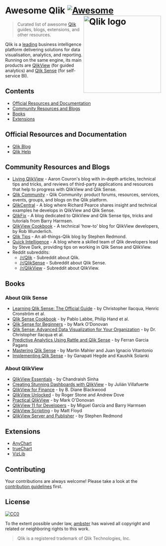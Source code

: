 # Awesome Qlik [![Awesome](https://awesome.re/badge.svg)](https://awesome.re) [<img src="https://webapps.qlik.com/WarsawMarathon/qlik.jpg" width="250" align="right" alt="Qlik logo">](https://qlik.com)

> Curated list of awesome [Qlik](https://qlik.com) guides, blogs, extensions, and other resources.

Qlik is a [leading](https://www.qlik.com/us/gartner-magic-quadrant-business-intelligence) business intelligence platform delivering solutions for data visualisation, analytics, and reporting. Running on the same engine, its main products are [QlikView](https://www.qlik.com/us/products/qlikview) (for guided analytics) and [Qlik Sense](https://www.qlik.com/us/products/qlik-sense) (for self-service BI).

## Contents

- [Official Resources and Documentation](#official-resources-and-documentation)
- [Community Resources and Blogs](#community-resources-and-blogs)
- [Books](#books)
- [Extensions](#extensions)

## Official Resources and Documentation
- [Qlik Blog](https://blog.qlik.com)
- [Qlik Help](https://help.qlik.com)

## Community Resources and Blogs

- [Living QlikView](http://livingqlikview.com/) - Aaron Couron's blog with in-depth articles, technical tips and tricks, and reviews of third-party applications and resources that help to progress with QlikView and Qlik Sense.
- [Qlik Community](https://community.qlik.com) - Qlik Community: product forums, resources, services, events, groups, and blogs on the Qlik platform.
- [QlikCentral](https://qlikcentral.com/) - A blog where Richard Pearce shares insight and technical examples he develops in QlikView and Qlik Sense.
- [QlikFix](http://www.qlikfix.com) - A blog dedicated to QlikView and Qlik Sense tips, tricks and tutorials from Barry Harmsen.
- [QlikView Cookbook](https://qlikviewcookbook.com/) - A technical 'how-to' blog for QlikView developers, by Rob Wunderlich.
- [Qlik Tips](https://www.qliktips.com) - An all-things-Qlik blog by Stephen Redmond.
- [Quick Intelligence](https://www.quickintelligence.co.uk/blog/) - A blog where a skilled team of Qlik developers lead by Steve Dark, providing tips on working in Qlik Sense and QlikView.
- Reddit subreddits:
  - [/r/Qlik](https://www.reddit.com/r/qlik/) - Subreddit about Qlik.
  - [/r/QlikSense](https://www.reddit.com/r/qliksense/) - Subreddit about Qlik Sense.
  - [/r/QlikView](https://www.reddit.com/r/qlikview/) - Subreddit about QlikView.
  
## Books
  
### About Qlik Sense

- [Learning Qlik Sense: The Official Guide](https://books.google.com/books/about/Learning_Qlik_Sense_The_Official_Guide.html?id=4zvlCwAAQBAJ&redir_esc=y) - by Christopher Ilacqua, Henric Cronström et al.
- [Qlik Sense Cookbook](https://books.google.com/books/about/Qlik_Sense_Cookbook.html?id=07xouwEACAAJ&redir_esc=y ) - by Pablo Labbe, Philip Hand et al.
- [Qlik Sense for Beginners](https://books.google.com/books/about/Qlik_Sense_for_Beginners.html?id=Dy3nBAAAQBAJ&redir_esc=y) - by Mark O'Donovan 
- [Qlik Sense: Advanced Data Visualization for Your Organization](https://books.google.ru/books?id=kPNFDwAAQBAJ&redir_esc=y) - by Dr. Christopher Ilacqua et al.
- [Predictive Analytics Using Rattle and Qlik Sense](https://www.amazon.com/Predictive-Analytics-using-Rattle-Sense/dp/1784395803) - by Ferran Garcia Pagans
- [Mastering Qlik Sense](https://www.amazon.com/Mastering-Qlik-Sense-self-service-Intelligence/dp/1783554029) - by Martin Mahler and Juan Ignacio Vitantonio
- [Implementing Qlik Sense](https://books.google.com/books/about/Implementing_Qlik_Sense.html?id=6nZaswEACAAJ&redir_esc=y) - by Ganapati Hegde and Kaushik Solanki

### About QlikView

- [QlikView Essentials](https://books.google.com/books/about/QlikView_Essentials.html?id=5wMcDAAAQBAJ&redir_esc=y) - by Chandraish Sinha
- [Creating Stunning Dashboards with QlikView](https://www.amazon.com/Creating-Stunning-Dashboards-QlikView-Villafuerte/dp/1782175733
) - by Julián Villafuerte
- [QlikView for Finance](https://books.google.com/books/about/QlikView_for_Finance.html?id=pNZOCwAAQBAJ&redir_esc=y) - by B. Diane Blackwood
- [QlikView Unlocked](https://books.google.com/books/about/QlikView_Unlocked.html?id=vvaoCwAAQBAJ&redir_esc=y) - by Roger Stone and Andrew Dove
- [Practical QlikView](https://www.amazon.com/Practical-QlikView-Mark-ODonovan-ebook/dp/B007QMMDL4) - by Mark O'Donovan
- [QlikView 11 for Developers](https://www.amazon.com/QlikView-Developers-Effective-techniques-Intelligence/dp/1849686068) - by Miguel García and Barry Harmsen
- [QlikView Scripting](https://books.google.com/books/about/QlikView_Scripting.html?id=wng3ngEACAAJ&redir_esc=y) - by Matt Floyd
- [QlikView Server and Publisher](https://books.google.com/books/about/QlikView_Server_and_Publisher.html?id=gDOhAgAAQBAJ&redir_esc=y) - by Stephen Redmond

## Extensions

- [AnyChart](https://qlik.anychart.com)
- [trueChart](https://www.truechart.com)
- [VizLib](https://www.vizlib.com)

## Contributing

Your contributions are always welcome! Please take a look at the [contribution guidelines](https://github.com/ambster-public/awesome-qlik/blob/master/contributing.md) first.

## License

[![CC0](https://mirrors.creativecommons.org/presskit/buttons/88x31/svg/cc-zero.svg)](https://creativecommons.org/publicdomain/zero/1.0)

To the extent possible under law, [ambster](https://github.com/ambster-public) has waived all copyright and related or neighboring rights to this work.

> Qlik is a registered trademark of Qlik Technologies, Inc.
